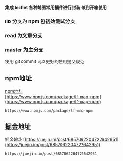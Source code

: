#### 集成 leaflet 各种地图常用插件进行封装 做到开箱使用

### lib 分支为 npm 包初始测试分支

### read 为文章分支

### master 为主分支

使用 git commit 可以更好的使用提交规范

## npm地址
[npm地址](https://www.npmjs.com/package/lf-map-npm)  
[https://www.npmjs.com/package/lf-map-npm](https://www.npmjs.com/package/lf-map-npm)
```
https://www.npmjs.com/package/lf-map-npm
```

## 掘金地址

[掘金地址](https://juejin.im/post/6857062204722642951)
[https://juejin.im/post/6857062204722642951](https://juejin.im/post/6857062204722642951)
```
https://juejin.im/post/6857062204722642951
```